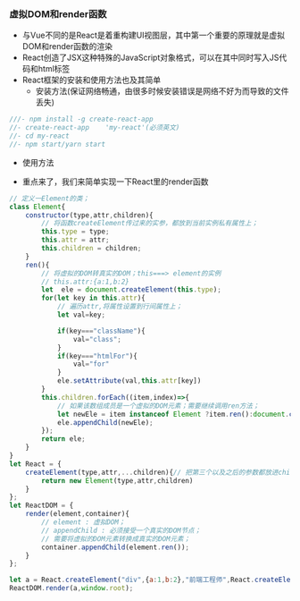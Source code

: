 ### 虚拟DOM和render函数
- 与Vue不同的是React是着重构建UI视图层，其中第一个重要的原理就是虚拟DOM和render函数的渲染
- React创造了JSX这种特殊的JavaScript对象格式，可以在其中同时写入JS代码和html标签
- React框架的安装和使用方法也及其简单
   - 安装方法(保证网络畅通，由很多时候安装错误是网络不好为而导致的文件丢失)
```js
///- npm install -g create-react-app
//- create-react-app    'my-react'(必须英文)
//- cd my-react
//- npm start/yarn start
```   
   - 使用方法
   
   
   
   
   
   
- 重点来了，我们来简单实现一下React里的render函数

```js
// 定义一Element的类；
class Element{
    constructor(type,attr,children){
        // 将函数createElement传过来的实参，都放到当前实例私有属性上；
        this.type = type;
        this.attr = attr;
        this.children = children;
    }
    ren(){
        // 将虚拟的DOM转真实的DOM；this===> element的实例
        // this.attr:{a:1,b:2}
        let  ele = document.createElement(this.type);
        for(let key in this.attr){
            // 遍历attr,将属性设置到行间属性上；
            let val=key;

            if(key==="className"){
                val="class";
            }
            if(key==="htmlFor"){
                val="for"
            }
            ele.setAttribute(val,this.attr[key])
        }
        this.children.forEach((item,index)=>{
            // 如果该数组成员是一个虚拟的DOM元素；需要继续调用ren方法；
            let newEle = item instanceof Element ?item.ren():document.createTextNode(item);
            ele.appendChild(newEle);
        });
        return ele;
    }
}
let React = {
    createElement(type,attr,...children){// 把第三个以及之后的参数都放进children的数组中；
        return new Element(type,attr,children)
    }
};
let ReactDOM = {
    render(element,container){
        // element : 虚拟DOM；
        // appendChild : 必须接受一个真实的DOM节点；
        // 需要将虚拟的DOM元素转换成真实的DOM元素；
        container.appendChild(element.ren());
    }
};

let a = React.createElement("div",{a:1,b:2},"前端工程师",React.createElement("span",null,6666));
ReactDOM.render(a,window.root);

```   
    